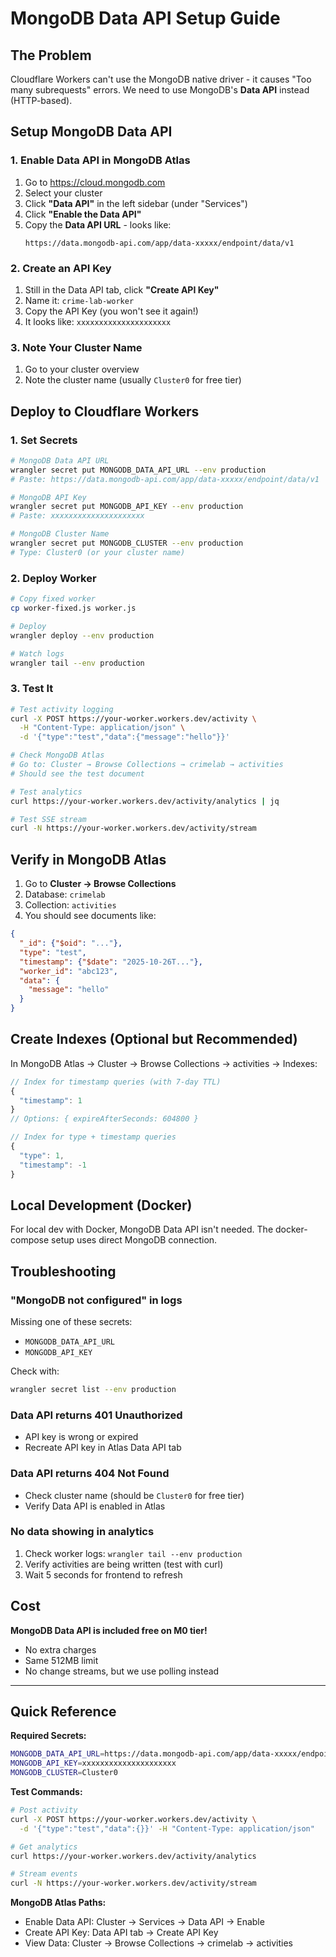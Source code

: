 # MongoDB Data API Setup Guide

## The Problem

Cloudflare Workers can't use the MongoDB native driver - it causes "Too many subrequests" errors. We need to use MongoDB's **Data API** instead (HTTP-based).

## Setup MongoDB Data API

### 1. Enable Data API in MongoDB Atlas

1. Go to https://cloud.mongodb.com
2. Select your cluster
3. Click **"Data API"** in the left sidebar (under "Services")
4. Click **"Enable the Data API"**
5. Copy the **Data API URL** - looks like:
   ```
   https://data.mongodb-api.com/app/data-xxxxx/endpoint/data/v1
   ```

### 2. Create an API Key

1. Still in the Data API tab, click **"Create API Key"**
2. Name it: `crime-lab-worker`
3. Copy the API Key (you won't see it again!)
4. It looks like: `xxxxxxxxxxxxxxxxxxxxx`

### 3. Note Your Cluster Name

1. Go to your cluster overview
2. Note the cluster name (usually `Cluster0` for free tier)

## Deploy to Cloudflare Workers

### 1. Set Secrets

```bash
# MongoDB Data API URL
wrangler secret put MONGODB_DATA_API_URL --env production
# Paste: https://data.mongodb-api.com/app/data-xxxxx/endpoint/data/v1

# MongoDB API Key
wrangler secret put MONGODB_API_KEY --env production
# Paste: xxxxxxxxxxxxxxxxxxxxx

# MongoDB Cluster Name
wrangler secret put MONGODB_CLUSTER --env production
# Type: Cluster0 (or your cluster name)
```

### 2. Deploy Worker

```bash
# Copy fixed worker
cp worker-fixed.js worker.js

# Deploy
wrangler deploy --env production

# Watch logs
wrangler tail --env production
```

### 3. Test It

```bash
# Test activity logging
curl -X POST https://your-worker.workers.dev/activity \
  -H "Content-Type: application/json" \
  -d '{"type":"test","data":{"message":"hello"}}'

# Check MongoDB Atlas
# Go to: Cluster → Browse Collections → crimelab → activities
# Should see the test document

# Test analytics
curl https://your-worker.workers.dev/activity/analytics | jq

# Test SSE stream
curl -N https://your-worker.workers.dev/activity/stream
```

## Verify in MongoDB Atlas

1. Go to **Cluster → Browse Collections**
2. Database: `crimelab`
3. Collection: `activities`
4. You should see documents like:

```json
{
  "_id": {"$oid": "..."},
  "type": "test",
  "timestamp": {"$date": "2025-10-26T..."},
  "worker_id": "abc123",
  "data": {
    "message": "hello"
  }
}
```

## Create Indexes (Optional but Recommended)

In MongoDB Atlas → Cluster → Browse Collections → activities → Indexes:

```javascript
// Index for timestamp queries (with 7-day TTL)
{
  "timestamp": 1
}
// Options: { expireAfterSeconds: 604800 }

// Index for type + timestamp queries
{
  "type": 1,
  "timestamp": -1
}
```

## Local Development (Docker)

For local dev with Docker, MongoDB Data API isn't needed. The docker-compose setup uses direct MongoDB connection.

## Troubleshooting

### "MongoDB not configured" in logs

Missing one of these secrets:
- `MONGODB_DATA_API_URL`
- `MONGODB_API_KEY`

Check with:
```bash
wrangler secret list --env production
```

### Data API returns 401 Unauthorized

- API key is wrong or expired
- Recreate API key in Atlas Data API tab

### Data API returns 404 Not Found

- Check cluster name (should be `Cluster0` for free tier)
- Verify Data API is enabled in Atlas

### No data showing in analytics

1. Check worker logs: `wrangler tail --env production`
2. Verify activities are being written (test with curl)
3. Wait 5 seconds for frontend to refresh

## Cost

**MongoDB Data API is included free on M0 tier!**
- No extra charges
- Same 512MB limit
- No change streams, but we use polling instead

---

## Quick Reference

**Required Secrets:**
```bash
MONGODB_DATA_API_URL=https://data.mongodb-api.com/app/data-xxxxx/endpoint/data/v1
MONGODB_API_KEY=xxxxxxxxxxxxxxxxxxxxx
MONGODB_CLUSTER=Cluster0
```

**Test Commands:**
```bash
# Post activity
curl -X POST https://your-worker.workers.dev/activity \
  -d '{"type":"test","data":{}}' -H "Content-Type: application/json"

# Get analytics
curl https://your-worker.workers.dev/activity/analytics

# Stream events
curl -N https://your-worker.workers.dev/activity/stream
```

**MongoDB Atlas Paths:**
- Enable Data API: Cluster → Services → Data API → Enable
- Create API Key: Data API tab → Create API Key
- View Data: Cluster → Browse Collections → crimelab → activities

